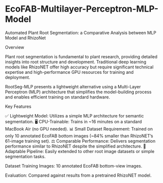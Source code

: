 # EcoFAB-Multilayer-Perceptron-MLP-Model
Automated Plant Root Segmentation: a Comparative Analysis between MLP Model and RhizoNet

Overview

Plant root segmentation is fundamental to plant research, providing detailed insights into root structure and development. Traditional deep learning models like RhizoNET offer high accuracy but require significant technical expertise and high-performance GPU resources for training and deployment.

RootSeg-MLP presents a lightweight alternative using a Multi-Layer Perceptron (MLP) architecture that simplifies the model-building process and enables efficient training on standard hardware.

Key Features

✅ Lightweight Model: Utilizes a simple MLP architecture for semantic segmentation.
🖥️ CPU-Trainable: Trains in ~16 minutes on a standard MacBook Air (no GPU needed).
📊 Small Dataset Requirement: Trained on only 10 annotated EcoFAB bottom images (~84% smaller than RhizoNET’s 61-image training set).
⚖️ Comparable Performance: Delivers segmentation performance similar to RhizoNET despite the simplified architecture.
🔄 Adaptable Pipeline: Easily extended to other root image datasets or simple segmentation tasks.

Dataset
Training Images: 10 annotated EcoFAB bottom-view images.

Evaluation: Compared against results from a pretrained RhizoNET model.
